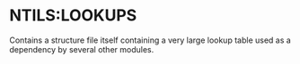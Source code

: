 # NTILS:LOOKUPS
Contains a structure file itself containing a very large lookup table used as a dependency by several other modules.